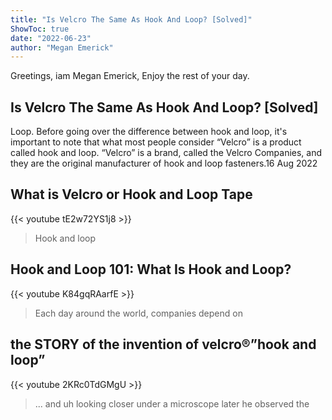 ```yaml
---
title: "Is Velcro The Same As Hook And Loop? [Solved]"
ShowToc: true 
date: "2022-06-23"
author: "Megan Emerick" 
---
```


Greetings, iam Megan Emerick, Enjoy the rest of your day.
## Is Velcro The Same As Hook And Loop? [Solved]
Loop. Before going over the difference between hook and loop, it's important to note that what most people consider “Velcro” is a product called hook and loop. “Velcro” is a brand, called the Velcro Companies, and they are the original manufacturer of hook and loop fasteners.16 Aug 2022

## What is Velcro or Hook and Loop Tape
{{< youtube tE2w72YS1j8 >}}
>Hook and loop

## Hook and Loop 101: What Is Hook and Loop?
{{< youtube K84gqRAarfE >}}
>Each day around the world, companies depend on 

## the STORY of the invention of velcro®️”hook and loop”
{{< youtube 2KRc0TdGMgU >}}
>... and uh looking closer under a microscope later he observed the 


